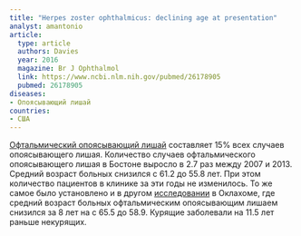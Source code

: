 ```yaml
---
title: "Herpes zoster ophthalmicus: declining age at presentation"
analyst: amantonio
article:
  type: article
  authors: Davies
  year: 2016
  magazine: Br J Ophthalmol
  link: https://www.ncbi.nlm.nih.gov/pubmed/26178905
  pubmed: 26178905
diseases:
- Опоясывающий лишай
countries:
- США
---
```


[Офтальмический опоясывающий лишай](https://en.wikipedia.org/wiki/Herpes_zoster_ophthalmicus) составляет 15% всех случаев опоясывающего лишая.
Количество случаев офтальмического опоясывающего лишая в Бостоне выросло в 2.7 раз между 2007 и 2013. Средний возраст больных снизился с 61.2 до 55.8 лет. При этом количество пациентов в клинике за эти годы не изменилось.
То же самое было установлено и в другом [исследовании](https://www.ncbi.nlm.nih.gov/pubmed/25710509) в Оклахоме, где средний возраст больных офтальмическим опоясывающим лишаем снизился за 8 лет на с 65.5 до 58.9. Курящие заболевали на 11.5 лет раньше некурящих.
